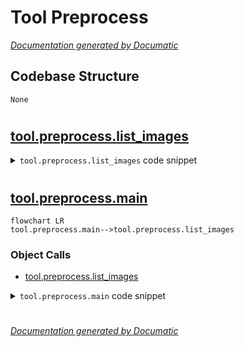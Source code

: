 # Tool Preprocess

[_Documentation generated by Documatic_](https://www.documatic.com)

<!---Documatic-section-Codebase Structure-start--->
## Codebase Structure

<!---Documatic-block-system_architecture-start--->
```mermaid
None
```
<!---Documatic-block-system_architecture-end--->

# #
<!---Documatic-section-Codebase Structure-end--->

<!---Documatic-section-tool.preprocess.list_images-start--->
## [tool.preprocess.list_images](3-tool_preprocess.md#tool.preprocess.list_images)

<!---Documatic-section-list_images-start--->
<!---Documatic-block-tool.preprocess.list_images-start--->
<details>
	<summary><code>tool.preprocess.list_images</code> code snippet</summary>

```python
def list_images(directory):
    images = []
    for file in listdir(directory):
        name = file.lower()
        if name.endswith('.png'):
            images.append(join(directory, file))
        elif name.endswith('.jpg'):
            images.append(join(directory, file))
        elif name.endswith('.jpeg'):
            images.append(join(directory, file))
    return images
```
</details>
<!---Documatic-block-tool.preprocess.list_images-end--->
<!---Documatic-section-list_images-end--->

# #
<!---Documatic-section-tool.preprocess.list_images-end--->

<!---Documatic-section-tool.preprocess.main-start--->
## [tool.preprocess.main](3-tool_preprocess.md#tool.preprocess.main)

<!---Documatic-section-main-start--->
```mermaid
flowchart LR
tool.preprocess.main-->tool.preprocess.list_images
```

### Object Calls

* [tool.preprocess.list_images](3-tool_preprocess.md#tool.preprocess.list_images)

<!---Documatic-block-tool.preprocess.main-start--->
<details>
	<summary><code>tool.preprocess.main</code> code snippet</summary>

```python
def main(dir_path):
    warnings.filterwarnings('error')
    warnings.filterwarnings('ignore', category=DeprecationWarning)
    paths = list_images(dir_path)
    print('\nOrigin files number: %d\n' % len(paths))
    num_delete = 0
    for path in paths:
        is_continue = False
        try:
            image = imread(path, mode='RGB')
        except Warning as warn:
            is_continue = True
            num_delete += 1
            remove(path)
            print('>>> Warning happens! Removes image <%s>' % path)
            print('Warning detail:\n%s\n' % str(warn))
        except Exception as exc:
            is_continue = True
            num_delete += 1
            remove(path)
            print('>>> Exception happens! Removes image <%s>' % path)
            print('Exception detail:\n%s\n' % str(exc))
        if is_continue:
            continue
        if len(image.shape) != 3 or image.shape[2] != 3:
            num_delete += 1
            remove(path)
            print('>>> Found an image with shape: %s; Now removes it: <%s>\n' % (str(image.shape), path))
        else:
            (height, width, _) = image.shape
            if height < width:
                new_height = 512
                new_width = int(width * new_height / height)
            else:
                new_width = 512
                new_height = int(height * new_width / width)
            try:
                image = imresize(image, [new_height, new_width], interp='nearest')
            except:
                num_delete += 1
                remove(path)
                print('>>> Fails to resize an image! Now removes it: <%s>\n' % path)
                traceback.print_exception(*sys.exc_info())
    print('\n>>>>> delete %d files! Current number of files: %d\n' % (num_delete, len(paths) - num_delete))
```
</details>
<!---Documatic-block-tool.preprocess.main-end--->
<!---Documatic-section-main-end--->

# #
<!---Documatic-section-tool.preprocess.main-end--->

[_Documentation generated by Documatic_](https://www.documatic.com)